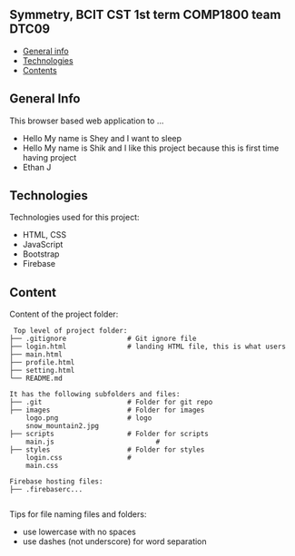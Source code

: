 ## Symmetry, BCIT CST 1st term COMP1800 team DTC09

* [General info](#general-info)
* [Technologies](#technologies)
* [Contents](#content)

## General Info
This browser based web application to ...
* Hello My name is Shey and I want to sleep
* Hello My name is Shik and I like this project because this is first time having project
* Ethan J
	
## Technologies
Technologies used for this project:
* HTML, CSS
* JavaScript
* Bootstrap 
* Firebase
	
## Content
Content of the project folder:

```
 Top level of project folder: 
├── .gitignore               # Git ignore file
├── login.html               # landing HTML file, this is what users ├── main.html  
├── profile.html
├── setting.html    
└── README.md

It has the following subfolders and files:
├── .git                     # Folder for git repo
├── images                   # Folder for images
    logo.png                 # logo
    snow_mountain2.jpg  
├── scripts                  # Folder for scripts
    main.js                         # 
├── styles                   # Folder for styles
    login.css                # 
    main.css

Firebase hosting files: 
├── .firebaserc...


```

Tips for file naming files and folders:
* use lowercase with no spaces
* use dashes (not underscore) for word separation

